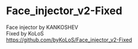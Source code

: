 # Face_injector_v2-Fixed	
Face injector by KANKOSHEV	
Fixed by KoLoS	
https://github.com/byKoLoS/Face_injector_v2-Fixed
